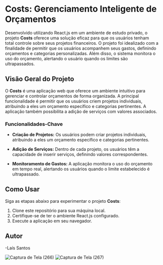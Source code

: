 # Costs: Gerenciamento Inteligente de Orçamentos

Desenvolvido utilizando React.js em um ambiente de estudo privado, o projeto **Costs** oferece uma solução eficaz para que os usuários tenham total controle sobre seus projetos financeiros. O projeto foi idealizado com a finalidade de permitir que os usuários acompanhem seus gastos, definindo orçamentos e categorias personalizadas. Além disso, o sistema monitora o uso do orçamento, alertando o usuário quando os limites são ultrapassados.

## Visão Geral do Projeto

O **Costs** é uma aplicação web que oferece um ambiente intuitivo para gerenciar e controlar orçamentos de forma organizada. A principal funcionalidade é permitir que os usuários criem projetos individuais, atribuindo a eles um orçamento específico e categorias pertinentes. A aplicação também possibilita a adição de serviços com valores associados.

### Funcionalidades-Chave

- **Criação de Projetos:** Os usuários podem criar projetos individuais, atribuindo a eles um orçamento específico e categorias pertinentes.

- **Adição de Serviços:** Dentro de cada projeto, os usuários têm a capacidade de inserir serviços, definindo valores correspondentes.

- **Monitoramento de Gastos:** A aplicação monitora o uso do orçamento em tempo real, alertando os usuários quando o limite estabelecido é ultrapassado.

## Como Usar

Siga as etapas abaixo para experimentar o projeto **Costs**:

1. Clone este repositório para sua máquina local.
2. Certifique-se de ter o ambiente React.js configurado.
3. Execute a aplicação em seu navegador.

## Autor

-Laís Santos

![Captura de Tela (266)](https://github.com/LaisDomingos/Costs/assets/50579591/a88d8148-a96b-427b-af67-5f691662286a)
![Captura de Tela (267)](https://github.com/LaisDomingos/Costs/assets/50579591/d5fa31f8-1c72-4ca2-8cc1-867a72cabcc1)


